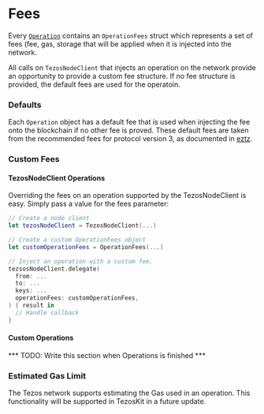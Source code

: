 # Fees

Every [`Operation`]() contains an `OperationFees` struct which represents a set of fees (fee, gas, storage that will be applied when it is injected into the network. 

All calls on `TezosNodeClient` that injects an operation on the network provide an opportunity to provide a custom fee structure. If no fee structure is provided, the default fees are used for the operatoin.

### Defaults

Each `Operation` object has a default fee that is used when injecting the fee onto the blockchain if no other fee is proved. These default fees are taken from the recommended fees for protocol version 3, as documented in [eztz](https://github.com/TezTech/eztz/blob/master/PROTO_003_FEES.md).

### Custom Fees

#### TezosNodeClient Operations

Overriding the fees on an operation supported by the TezosNodeClient is easy. Simply pass a value for the fees parameter:
```swift
// Create a node client
let tezosNodeClient = TezosNodeClient(...)

// Create a custom OperationFees object
let customOperationFees = OperationFees(...)

// Inject an operation with a custom fee.
tezsosNodeClient.delegate(
  from: ...
  to: ...
  keys: ...
  operationFees: customOperationFees,
) { result in 
  // Handle callback
}
```

#### Custom Operations

*** TODO: Write this section when Operations is finished ***

### Estimated Gas Limit

The Tezos network supports estimating the Gas used in an operation. This functionality will be supported in TezosKit in a future update. 
